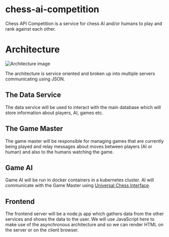 chess-ai-competition
====================

Chess API Competition is a service for chess AI and/or humans to play and rank against each other.

# Architecture

![Architecture image](doc/img/arch.jpg)

The architecture is service oriented and broken up into multiple servers communicating using JSON.

## The Data Service

The data service will be used to interact with the main database which will
store information about players, AI, games etc.

## The Game Master

The game master will be responsible for managing games that are currently being
played and relay messages about moves between players (AI or human) and also to
the humans watching the game.

## Game AI

Game AI will be run in docker containers in a kubernetes cluster. AI will communicate
with the Game Master using [Universal Chess Interface](http://en.wikipedia.org/wiki/Universal_Chess_Interface).

## Frontend

The frontend server will be a node.js app which gathers data from the other
services and shows the data to the user. We will use JavaScript here to make
use of the asynchronous architecture and so we can render HTML on the server or
on the client browser.
